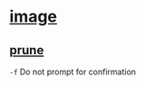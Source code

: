 # [image](https://docs.docker.com/engine/reference/commandline/image/)

## [prune](https://docs.docker.com/engine/reference/commandline/image_prune/)

`-f` Do not prompt for confirmation
